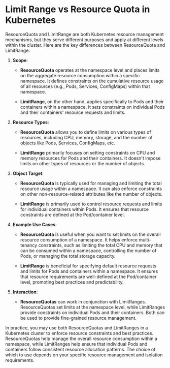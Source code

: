 # Limit Range vs Resource Quota in Kubernetes

ResourceQuota and LimitRange are both Kubernetes resource management mechanisms, but they serve different purposes and apply at different levels within the cluster. Here are the key differences between ResourceQuota and LimitRange:

1. **Scope**:

   - **ResourceQuota** operates at the namespace level and places limits on the aggregate resource consumption within a specific namespace. It defines constraints on the cumulative resource usage of all resources (e.g., Pods, Services, ConfigMaps) within that namespace.

   - **LimitRange**, on the other hand, applies specifically to Pods and their containers within a namespace. It sets constraints on individual Pods and their containers' resource requests and limits.

2. **Resource Types**:

   - **ResourceQuota** allows you to define limits on various types of resources, including CPU, memory, storage, and the number of objects like Pods, Services, ConfigMaps, etc.

   - **LimitRange** primarily focuses on setting constraints on CPU and memory resources for Pods and their containers. It doesn't impose limits on other types of resources or the number of objects.

3. **Object Target**:

   - **ResourceQuota** is typically used for managing and limiting the total resource usage within a namespace. It can also enforce constraints on other non-resource-related attributes like the number of objects.

   - **LimitRange** is primarily used to control resource requests and limits for individual containers within Pods. It ensures that resource constraints are defined at the Pod/container level.

4. **Example Use Cases**:

   - **ResourceQuota** is useful when you want to set limits on the overall resource consumption of a namespace. It helps enforce multi-tenancy constraints, such as limiting the total CPU and memory that can be consumed within a namespace, controlling the number of Pods, or managing the total storage capacity.

   - **LimitRange** is beneficial for specifying default resource requests and limits for Pods and containers within a namespace. It ensures that resource requirements are well-defined at the Pod/container level, promoting best practices and predictability.

5. **Interaction**:

   - **ResourceQuotas** can work in conjunction with LimitRanges. ResourceQuotas set limits at the namespace level, while LimitRanges provide constraints on individual Pods and their containers. Both can be used to provide fine-grained resource management.

In practice, you may use both ResourceQuotas and LimitRanges in a Kubernetes cluster to enforce resource constraints and best practices. ResourceQuotas help manage the overall resource consumption within a namespace, while LimitRanges help ensure that individual Pods and containers follow consistent resource allocation patterns. The choice of which to use depends on your specific resource management and isolation requirements.
